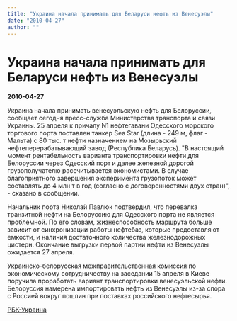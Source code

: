 ```yaml
---
title: "Украина начала принимать для Беларуси нефть из Венесуэлы"
date: "2010-04-27"
author: ""
---
```


# Украина начала принимать для Беларуси нефть из Венесуэлы

**2010-04-27** 

Украина начала принимать венесуэльскую нефть для Белоруссии, сообщает сегодня пресс-служба Министерства транспорта и связи Украины. 25 апреля к причалу N1 нефтегавани Одесского морского торгового порта поставлен танкер Sea Star (длина - 249 м, флаг - Мальта) с 80 тыс. т нефти назначением на Мозырьский нефтеперерабатывающий завод (Республика Беларусь). "В настоящий момент рентабельность варианта транспортировки нефти для Белоруссии через Одесский порт и далее железной дорогой грузополучателю рассчитывается экономистами. В случае благоприятного завершения эксперимента грузопоток может составлять до 4 млн т в год (согласно с договоренностями двух стран)", - сказано в сообщении.

Начальник порта Николай Павлюк подтвердил, что перевалка транзитной нефти на Белоруссию для Одесского порта не является проблемной. По его словам, жизнеспособность маршрута больше зависит от синхронизации работы нефтебаз, которые предоставляют емкости, и наличия достаточного количества железнодорожных цистерн. Окончание выгрузки первой партии нефти из Венесуэлы ожидается 27 апреля.

Украинско-белорусская межправительственная комиссия по экономическому сотрудничеству на заседании 15 апреля в Киеве поручила проработать вариант транспортировки венесуэльской нефти. Белоруссия намерена импортировать нефть из Венесуэлы из-за спора с Россией вокруг пошлин при поставках российского нефтесырья.

[РБК-Украина](http://www.rbc.ua/rus/newsline/show/ukraina_nachala_prinimat_neft_iz_venesuely_dlya_belorussii_27042010)